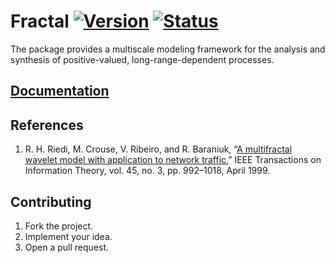 # Fractal [![Version][version-img]][version-url] [![Status][status-img]][status-url]

The package provides a multiscale modeling framework for the analysis and
synthesis of positive-valued, long-range-dependent processes.

## [Documentation][doc]

## References

1. R. H. Riedi, M. Crouse, V. Ribeiro, and R. Baraniuk, “[A multifractal wavelet
   model with application to network traffic][1],” IEEE Transactions on
   Information Theory, vol. 45, no. 3, pp. 992–1018, April 1999.

## Contributing

1. Fork the project.
2. Implement your idea.
3. Open a pull request.

[1]: http://dx.doi.org/10.1109/18.761337

[version-img]: https://img.shields.io/crates/v/fractal.svg
[version-url]: https://crates.io/crates/fractal
[status-img]: https://travis-ci.org/markov-chain/fractal.svg?branch=master
[status-url]: https://travis-ci.org/markov-chain/fractal
[doc]: https://markov-chain.github.io/fractal
